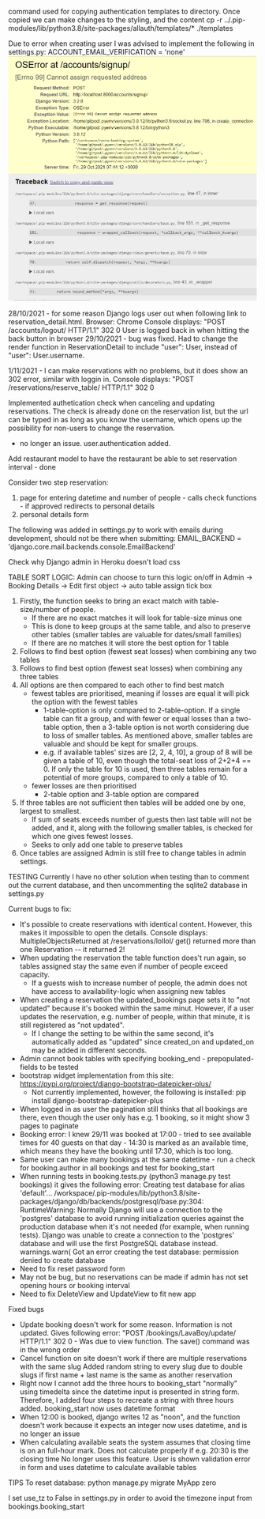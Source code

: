 command used for copying authentication templates to directory. Once copied we can make changes to the styling, and the content
cp -r ../.pip-modules/lib/python3.8/site-packages/allauth/templates/* ./templates

Due to error when creating user I was advised to implement the following in settings.py:
ACCOUNT_EMAIL_VERIFICATION = 'none'
![registration error](/static/images/readme-pictures/registration-error.png "error when registering a user")

28/10/2021 - for some reason Django logs user out when following link to reservation_detail.html.
Browser: Chrome
Console displays: "POST /accounts/logout/ HTTP/1.1" 302 0
User is logged back in when hitting the back button in browser
29/10/2021 - bug was fixed. Had to change the render function in ReservationDetail to include "user": User, instead of "user": User.username.

1/11/2021 - I can make reservations with no problems, but it does show an 302 error, similar with loggin in.
Console displays: "POST /reservations/reserve_table/ HTTP/1.1" 302 0

Implemented authetication check when canceling and updating reservations. The check is already done on the reservation list, but the url can be typed in as long as you know the username, which opens up the possibility for non-users to change the reservation.
-   no longer an issue. user.authentication added.

Add restaurant model to have the restaurant be able to set reservation interval - done

Consider two step reservation:
1. page for entering datetime and number of people - calls check functions - if approved redirects to personal details
2. personal details form

The following was added in settings.py to work with emails during development, should not be there when submitting:
EMAIL_BACKEND = 'django.core.mail.backends.console.EmailBackend'

Check why Django admin in Heroku doesn't load css

TABLE SORT LOGIC:
Admin can choose to turn this logic on/off in Admin -> Booking Details -> Edit first object -> auto table assign tick box
1. Firstly, the function seeks to bring an exact match with table-size/number of people. 
    - If there are no exact matches it will look for table-size minus one
    - This is done to keep groups at the same table, and also to preserve other tables (smaller tables are valuable for dates/small families)
    - If there are no matches it will store the best option for 1 table
2. Follows to find best option (fewest seat losses) when combining any two tables
3. Follows to find best option (fewest seat losses) when combining any three tables
4. All options are then compared to each other to find best match
    - fewest tables are prioritised, meaning if losses are equal it will pick the option with the fewest tables
        - 1-table-option is only compared to 2-table-option. If a single table can fit a group, and with fewer or equal losses than a two-table option, then a 3-table option is not worth considering due to loss of smaller tables. As mentioned above, smaller tables are valuable and should be kept for smaller groups.
        - e.g. if available tables' sizes are [2, 2, 4, 10], a group of 8 will be given a table of 10, even though the total-seat loss of 2+2+4 == 0. If only the table for 10 is used, then three tables remain for a potential of more groups, compared to only a table of 10.
    - fewer losses are then prioritised
        - 2-table option and 3-table option are compared
5. If three tables are not sufficient then tables will be added one by one, largest to smallest.
    - If sum of seats exceeds number of guests then last table will not be added, and it, along with the following smaller tables, is checked for which one gives fewest losses.
    - Seeks to only add one table to preserve tables
7. Once tables are assigned Admin is still free to change tables in admin settings.

TESTING
Currently I have no other solution when testing than to comment out the current database, and then uncommenting the sqlite2 database in settings.py

Current bugs to fix:
- It's possible to create reservations with identical content. However, this makes it impossible to open the details. Console displays: MultipleObjectsReturned at /reservations/lollol/
get() returned more than one Reservation -- it returned 2!
- When updating the reservation the table function does't run again, so tables assigned stay the same even if number of people exceed capacity.
    - If a guests wish to increase number of people, the admin does not have access to availability-logic when assigning new tables
- When creating a reservation the updated_bookings page sets it to "not updated" because it's booked within the same minut. However, if a user updates the reservation, e.g. number of people, within that minute, it is still registered as "not updated".
    - If I change the setting to be within the same second, it's automatically added as "updated" since created_on and updated_on may be added in different seconds.
- Admin cannot book tables with specifying booking_end - prepopulated-fields to be tested
- bootstrap widget implementation from this site: https://pypi.org/project/django-bootstrap-datepicker-plus/
    - Not currently implemented, however, the following is installed: pip install django-bootstrap-datepicker-plus
- When logged in as user the pagination still thinks that all bookings are there, even though the user only has e.g. 1 booking, so it might show 3 pages to paginate
- Booking error: I knew 29/11 was booked at 17:00 - tried to see available times for 40 guests on that day - 14:30 is marked as an available time, which means they have the booking until 17:30, which is too long.
- Same user can make many bookings at the same datetime - run a check for booking.author in all bookings and test for booking_start
- When running tests in booking.tests.py (python3 manage.py test bookings) it gives the following error:
Creating test database for alias 'default'...
/workspace/.pip-modules/lib/python3.8/site-packages/django/db/backends/postgresql/base.py:304: RuntimeWarning: Normally Django will use a connection to the 'postgres' database to avoid running initialization queries against the production database when it's not needed (for example, when running tests). Django was unable to create a connection to the 'postgres' database and will use the first PostgreSQL database instead.
  warnings.warn(
Got an error creating the test database: permission denied to create database
- Need to fix reset password form
- May not be bug, but no reservations can be made if admin has not set opening hours or booking interval
- Need to fix DeleteView and UpdateView to fit new app


Fixed bugs
- Update booking doesn't work for some reason. Information is not updated. Gives following error: "POST /bookings/LavaBoy/update/ HTTP/1.1" 302 0 - Was due to view function. The save() command was in the wrong order
- Cancel function on site doesn't work if there are multiple reservations with the same slug
    Added random string to every slug due to double slugs if first name + last name is the same as another reservation
- Right now I cannot add the three hours to booking_start "normally" using timedelta since the datetime input is presented in string form. Therefore, I added four steps to recreate a string with three hours added.
    booking_start now uses datetime format
- When 12:00 is booked, django writes 12 as "noon", and the function doesn't work because it expects an integer
    now uses datetime, and is no longer an issue
- When calculating available seats the system assumes that closing time is on an full-hour mark. Does not calculate properly if e.g. 20:30 is the closing time
    No longer uses this feature. User is shown validation error in form and uses datetime to calculate available tables

TIPS
To reset database: python manage.py migrate MyApp zero

I set use_tz to False in settings.py in order to avoid the timezone input from bookings.booking_start
